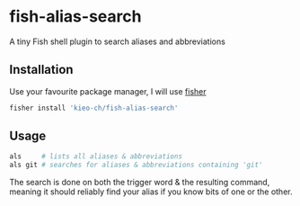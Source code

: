 # fish-alias-search
A tiny Fish shell plugin to search aliases and abbreviations

## Installation

Use your favourite package manager, I will use [fisher](https://github.com/jorgebucaran/fisher)

```sh
fisher install 'kieo-ch/fish-alias-search'
```

## Usage

```sh
als     # lists all aliases & abbreviations
als git # searches for aliases & abbreviations containing 'git'
```

The search is done on both the trigger word & the resulting command, meaning it should reliably find your alias if you know bits of one or the other.
